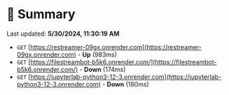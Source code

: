 # 📖 Summary
Last updated: **5/30/2024, 11:30:19 AM**

- `GET` [https://restreamer-09gx.onrender.com](https://restreamer-09gx.onrender.com) - **Up** (983ms)
- `GET` [https://filestreambot-b5k6.onrender.com/](https://filestreambot-b5k6.onrender.com/) - **Down** (174ms)
- `GET` [https://jupyterlab-python3-12-3.onrender.com](https://jupyterlab-python3-12-3.onrender.com) - **Down** (180ms)
